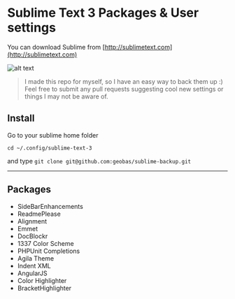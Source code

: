 # Sublime Text 3 Packages & User settings

You can download Sublime from [http://sublimetext.com](http://sublimetext.com)

![alt text](http://i1-linux.softpedia-static.com/screenshots/Sublime-Text_3.png "Sublime Text 3")

> I made this repo for myself, so I have an easy way to back them up :) Feel free to submit any pull requests suggesting cool new settings or things I may not be aware of.

## Install

Go to your sublime home folder
```
cd ~/.config/sublime-text-3
```
and type `git clone git@github.com:geobas/sublime-backup.git`

---

## Packages
* SideBarEnhancements
* ReadmePlease
* Alignment
* Emmet
* DocBlockr
* 1337 Color Scheme
* PHPUnit Completions
* Agila Theme
* Indent XML
* AngularJS
* Color Highlighter
* BracketHighlighter